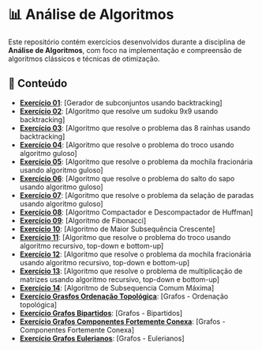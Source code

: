 # 📊 Análise de Algoritmos

Este repositório contém exercícios desenvolvidos durante a disciplina de **Análise de Algoritmos**, com foco na implementação e compreensão de algoritmos clássicos e técnicas de otimização.

## 🧠 Conteúdo

- [**Exercício 01**](./Ex-01/README.md): [Gerador de subconjuntos usando backtracking]
- [**Exercício 02**](./Ex-02/README.md): [Algoritmo que resolve um sudoku 9x9 usando backtracking]
- [**Exercício 03**](./Ex-03/README.md): [Algoritmo que resolve o problema das 8 rainhas usando backtracking]
- [**Exercício 04**](./Ex-04/README.md): [Algoritmo que resolve o problema do troco usando algoritmo guloso]
- [**Exercício 05**](./Ex-05/README.md): [Algoritmo que resolve o problema da mochila fracionária usando algoritmo guloso]
- [**Exercício 06**](./Ex-06/README.md): [Algoritmo que resolve o problema do salto do sapo usando algoritmo guloso]
- [**Exercício 07**](./Ex-07/README.md): [Algoritmo que resolve o problema da selação de paradas usando algoritmo guloso]
- [**Exercício 08**](./Ex-08/README.md): [Algoritmo Compactador e Descompactador de Huffman]
- [**Exercício 09**](./Ex-09/README.md): [Algoritmo de Fibonacci]
- [**Exercício 10**](./Ex-10/README.md): [Algoritmo de Maior Subsequência Crescente]
- [**Exercício 11**](./Ex-11/main.c): [Algoritmo que resolve o problema do troco usando algoritmo recursivo, top-down e bottom-up]
- [**Exercício 12**](./Ex-12/main.c): [Algoritmo que resolve o problema da mochila fracionária usando algoritmo recursivo, top-down e bottom-up]
- [**Exercício 13**](./Ex-13/README.md): [Algoritmo que resolve o problema de multiplicação de matrizes usando algoritmo recursivo, top-down e bottom-up]
- [**Exercício 14**](./Ex-14/README.md): [Algoritmo de Subsequencia Comum Máxima]
- [**Exercício Grasfos Ordenação Topológica**](./Grafos/Ordenacao_Topologica/README.md): [Grafos - Ordenação topológica]
- [**Exercício Grafos Bipartidos**](./Grafos/Bipartidos/README.md): [Grafos - Bipartidos]
- [**Exercício Grafos Componentes Fortemente Conexa**](./Grafos/Componentes_Fortemente_Conexa/README.md): [Grafos - Componentes Fortemente Conexa]
- [**Exercício Grafos Eulerianos**](./Grafos/Eulerianos/README.md): [Grafos - Eulerianos]

